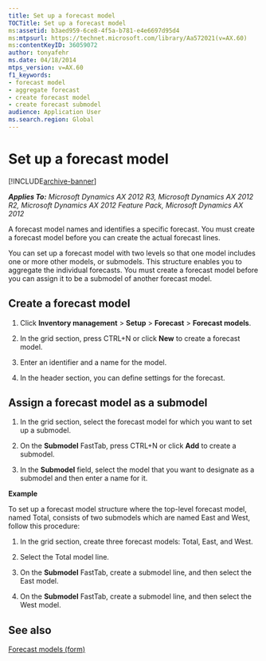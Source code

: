 ```yaml
---
title: Set up a forecast model
TOCTitle: Set up a forecast model
ms:assetid: b3aed959-6ce8-4f5a-b781-e4e6697d95d4
ms:mtpsurl: https://technet.microsoft.com/library/Aa572021(v=AX.60)
ms:contentKeyID: 36059072
author: tonyafehr
ms.date: 04/18/2014
mtps_version: v=AX.60
f1_keywords:
- forecast model
- aggregate forecast
- create forecast model
- create forecast submodel
audience: Application User
ms.search.region: Global
---
```


# Set up a forecast model 


[!INCLUDE[archive-banner](includes/archive-banner.md)]


_**Applies To:** Microsoft Dynamics AX 2012 R3, Microsoft Dynamics AX 2012 R2, Microsoft Dynamics AX 2012 Feature Pack, Microsoft Dynamics AX 2012_

A forecast model names and identifies a specific forecast. You must create a forecast model before you can create the actual forecast lines.

You can set up a forecast model with two levels so that one model includes one or more other models, or submodels. This structure enables you to aggregate the individual forecasts. You must create a forecast model before you can assign it to be a submodel of another forecast model.

## Create a forecast model

1.  Click **Inventory management** \> **Setup** \> **Forecast** \> **Forecast models**.

2.  In the grid section, press CTRL+N or click **New** to create a forecast model.

3.  Enter an identifier and a name for the model.

4.  In the header section, you can define settings for the forecast.

## Assign a forecast model as a submodel

1.  In the grid section, select the forecast model for which you want to set up a submodel.

2.  On the **Submodel** FastTab, press CTRL+N or click **Add** to create a submodel.

3.  In the **Submodel** field, select the model that you want to designate as a submodel and then enter a name for it.

**Example**

To set up a forecast model structure where the top-level forecast model, named Total, consists of two submodels which are named East and West, follow this procedure:

1.  In the grid section, create three forecast models: Total, East, and West.

2.  Select the Total model line.

3.  On the **Submodel** FastTab, create a submodel line, and then select the East model.

4.  On the **Submodel** FastTab, create a submodel line, and then select the West model.

## See also

[Forecast models (form)](https://technet.microsoft.com/library/aa620573\(v=ax.60\))

  


